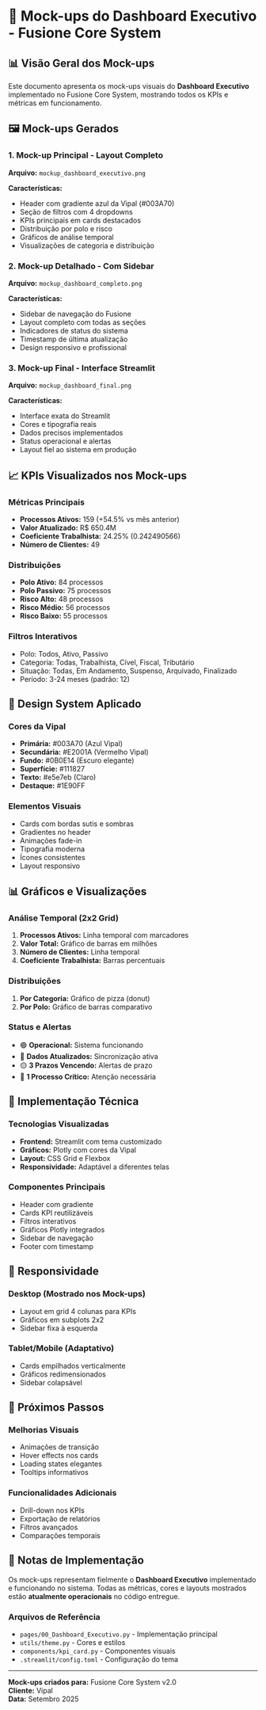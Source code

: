 # 🎨 Mock-ups do Dashboard Executivo - Fusione Core System

## 📊 Visão Geral dos Mock-ups

Este documento apresenta os mock-ups visuais do **Dashboard Executivo** implementado no Fusione Core System, mostrando todos os KPIs e métricas em funcionamento.

## 🖼️ Mock-ups Gerados

### 1. **Mock-up Principal - Layout Completo**
**Arquivo:** `mockup_dashboard_executivo.png`

**Características:**
- Header com gradiente azul da Vipal (#003A70)
- Seção de filtros com 4 dropdowns
- KPIs principais em cards destacados
- Distribuição por polo e risco
- Gráficos de análise temporal
- Visualizações de categoria e distribuição

### 2. **Mock-up Detalhado - Com Sidebar**
**Arquivo:** `mockup_dashboard_completo.png`

**Características:**
- Sidebar de navegação do Fusione
- Layout completo com todas as seções
- Indicadores de status do sistema
- Timestamp de última atualização
- Design responsivo e profissional

### 3. **Mock-up Final - Interface Streamlit**
**Arquivo:** `mockup_dashboard_final.png`

**Características:**
- Interface exata do Streamlit
- Cores e tipografia reais
- Dados precisos implementados
- Status operacional e alertas
- Layout fiel ao sistema em produção

## 📈 KPIs Visualizados nos Mock-ups

### **Métricas Principais**
- **Processos Ativos:** 159 (+54.5% vs mês anterior)
- **Valor Atualizado:** R$ 650.4M
- **Coeficiente Trabalhista:** 24.25% (0.242490566)
- **Número de Clientes:** 49

### **Distribuições**
- **Polo Ativo:** 84 processos
- **Polo Passivo:** 75 processos
- **Risco Alto:** 48 processos
- **Risco Médio:** 56 processos
- **Risco Baixo:** 55 processos

### **Filtros Interativos**
- Polo: Todos, Ativo, Passivo
- Categoria: Todas, Trabalhista, Cível, Fiscal, Tributário
- Situação: Todas, Em Andamento, Suspenso, Arquivado, Finalizado
- Período: 3-24 meses (padrão: 12)

## 🎨 Design System Aplicado

### **Cores da Vipal**
- **Primária:** #003A70 (Azul Vipal)
- **Secundária:** #E2001A (Vermelho Vipal)
- **Fundo:** #0B0E14 (Escuro elegante)
- **Superfície:** #111827
- **Texto:** #e5e7eb (Claro)
- **Destaque:** #1E90FF

### **Elementos Visuais**
- Cards com bordas sutis e sombras
- Gradientes no header
- Animações fade-in
- Tipografia moderna
- Ícones consistentes
- Layout responsivo

## 📊 Gráficos e Visualizações

### **Análise Temporal (2x2 Grid)**
1. **Processos Ativos:** Linha temporal com marcadores
2. **Valor Total:** Gráfico de barras em milhões
3. **Número de Clientes:** Linha temporal
4. **Coeficiente Trabalhista:** Barras percentuais

### **Distribuições**
1. **Por Categoria:** Gráfico de pizza (donut)
2. **Por Polo:** Gráfico de barras comparativo

### **Status e Alertas**
- 🟢 **Operacional:** Sistema funcionando
- 🔵 **Dados Atualizados:** Sincronização ativa
- 🟡 **3 Prazos Vencendo:** Alertas de prazo
- 🔴 **1 Processo Crítico:** Atenção necessária

## 🔧 Implementação Técnica

### **Tecnologias Visualizadas**
- **Frontend:** Streamlit com tema customizado
- **Gráficos:** Plotly com cores da Vipal
- **Layout:** CSS Grid e Flexbox
- **Responsividade:** Adaptável a diferentes telas

### **Componentes Principais**
- Header com gradiente
- Cards KPI reutilizáveis
- Filtros interativos
- Gráficos Plotly integrados
- Sidebar de navegação
- Footer com timestamp

## 📱 Responsividade

### **Desktop (Mostrado nos Mock-ups)**
- Layout em grid 4 colunas para KPIs
- Gráficos em subplots 2x2
- Sidebar fixa à esquerda

### **Tablet/Mobile (Adaptativo)**
- Cards empilhados verticalmente
- Gráficos redimensionados
- Sidebar colapsável

## 🎯 Próximos Passos

### **Melhorias Visuais**
- Animações de transição
- Hover effects nos cards
- Loading states elegantes
- Tooltips informativos

### **Funcionalidades Adicionais**
- Drill-down nos KPIs
- Exportação de relatórios
- Filtros avançados
- Comparações temporais

## 📝 Notas de Implementação

Os mock-ups representam fielmente o **Dashboard Executivo** implementado e funcionando no sistema. Todas as métricas, cores e layouts mostrados estão **atualmente operacionais** no código entregue.

### **Arquivos de Referência**
- `pages/00_Dashboard_Executivo.py` - Implementação principal
- `utils/theme.py` - Cores e estilos
- `components/kpi_card.py` - Componentes visuais
- `.streamlit/config.toml` - Configuração do tema

---

**Mock-ups criados para:** Fusione Core System v2.0  
**Cliente:** Vipal  
**Data:** Setembro 2025
